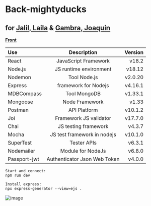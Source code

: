 # Back-mightyducks
## for [Jalil, Laila](https://github.com/LailaJalil) & [Gambra, Joaquin](https://github.com/joacogambra)
[**Front**](https://github.com/joacogambra/my-tinerary-mightyducks)

| Use | Description          | Version |
| :---     |    :----:            |    ---: |
| React    | JavaScript Framework | v18.2   |
| Node.js  | JS runtime environment | v18.12   |
| Nodemon  | Tool Node.js     | v2.0.20  |
| Express  | framework for Nodejs | v4.16.1 |
| MDBCompass  | Tool MongoDB      | v1.33.1   |
| Mongoose  | Node Framework      | v1.33   |
| Postman  | API Platform      | v10.1.2  |
| Joi  | Framework JS validator      | v17.7.0  |
| Chai  | JS testing framework | v4.3.7  |
| Mocha  | JS test framework in nodejs      | v10.1.0  |
| SuperTest  | Tester APIs      | v6.3.1  |
| Nodemailer  | Module for NodeJs | v6.8.0 |
| Passport-jwt  | Authenticator Json Web Token | v4.0.0 |

```
Start and connect: 
npm run dev

Install express:
npx express-generator --view=ejs .
```

![image](https://user-images.githubusercontent.com/114600775/201817476-a70e14e1-9ea4-4be3-bbe0-605c4a5f20c3.png)
